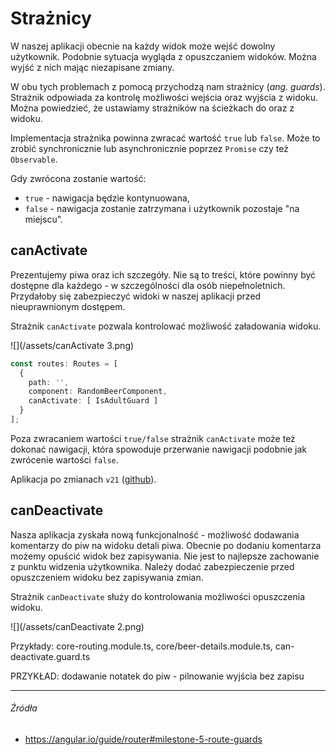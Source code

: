 # Strażnicy

W naszej aplikacji obecnie na każdy widok może wejść dowolny użytkownik. Podobnie sytuacja wygląda z opuszczaniem widoków. Można wyjść z nich mając niezapisane zmiany. 

W obu tych problemach z pomocą przychodzą nam strażnicy (_ang. guards_). Strażnik odpowiada za kontrolę możliwości wejścia oraz wyjścia z widoku. Można powiedzieć, że ustawiamy strażników na ścieżkach do oraz z widoku.

Implementacja strażnika powinna zwracać wartość `true` lub `false`. Może to zrobić synchronicznie lub asynchronicznie poprzez `Promise` czy też `Observable`. 

Gdy zwrócona zostanie wartość:
 * `true` - nawigacja będzie kontynuowana,
 * `false` - nawigacja zostanie zatrzymana i użytkownik pozostaje "na miejscu".

## canActivate

Prezentujemy piwa oraz ich szczegóły. Nie są to treści, które powinny być dostępne dla każdego - w szczególności dla osób niepełnoletnich. Przydałoby się zabezpieczyć widoki w naszej aplikacji przed nieuprawnionym dostępem.

Strażnik `canActivate` pozwala kontrolować możliwość załadowania widoku.

![](/assets/canActivate 3.png)

```ts
const routes: Routes = [
  {
    path: '', 
    component: RandomBeerComponent, 
    canActivate: [ IsAdultGuard ]
  }
];
```

Poza zwracaniem wartości `true/false` strażnik `canActivate` może też dokonać nawigacji, która spowoduje przerwanie nawigacji podobnie jak zwrócenie wartości `false`.

Aplikacja po zmianach `v21` ([github](https://github.com/mmotel/ng-beers-app/tree/v21/src/app)).

## canDeactivate

Nasza aplikacja zyskała nową funkcjonalność - możliwość dodawania komentarzy do piw na widoku detali piwa. Obecnie po dodaniu komentarza możemy opuścić widok bez zapisywania. Nie jest to najlepsze zachowanie z punktu widzenia użytkownika. Należy dodać zabezpieczenie przed opuszczeniem widoku bez zapisywania zmian.

Strażnik `canDeactivate` służy do kontrolowania możliwości opuszczenia widoku.

![](/assets/canDeactivate 2.png)

Przykłady: core-routing.module.ts, core/beer-details.module.ts, can-deactivate.guard.ts

PRZYKŁAD: dodawanie notatek do piw - pilnowanie wyjścia bez zapisu

---

###### Źródła

* https://angular.io/guide/router#milestone-5-route-guards